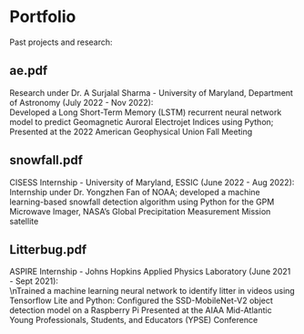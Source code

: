 # Portfolio
Past projects and research:

## ae.pdf 
Research under Dr. A Surjalal Sharma - University of Maryland, Department of Astronomy (July 2022 - Nov 2022): <br />
Developed a Long Short-Term Memory (LSTM) recurrent neural network model to predict Geomagnetic Auroral Electrojet Indices using Python; Presented at the 2022 American Geophysical Union Fall Meeting

## snowfall.pdf
CISESS Internship - University of Maryland, ESSIC (June 2022 - Aug 2022): <br />
Internship under Dr. Yongzhen Fan of NOAA; developed a machine learning-based snowfall detection algorithm using Python for the GPM Microwave Imager, NASA’s Global Precipitation Measurement Mission satellite

## Litterbug.pdf
ASPIRE Internship - Johns Hopkins Applied Physics Laboratory (June 2021 - Sept 2021): <br />
\nTrained a machine learning neural network to identify litter in videos using Tensorflow Lite and Python: Configured the SSD-MobileNet-V2 object detection model on a Raspberry Pi
Presented at the AIAA Mid-Atlantic Young Professionals, Students, and Educators (YPSE) Conference


